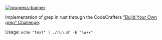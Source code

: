 [![progress-banner](https://backend.codecrafters.io/progress/grep/41e135b8-8dcc-44d7-9696-ad18ac68114f)](https://app.codecrafters.io/users/codecrafters-bot?r=2qF)

Implementation of grep in rust through the
CodeCrafters ["Build Your Own grep" Challenge](https://app.codecrafters.io/courses/grep/overview).

Usage: `echo "text" | ./run.sh -E "\w+x"`
